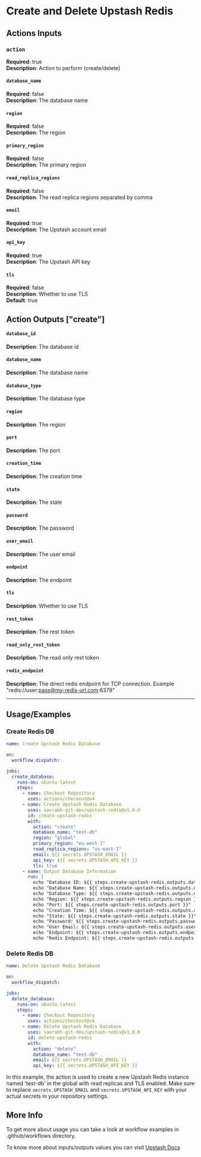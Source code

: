 
# Create and Delete Upstash Redis

## Actions Inputs

### `action`

**Required**: true  
**Description**: Action to perform (create/delete)

#### `database_name`

**Required**: false  
**Description**: The database name

#### `region`

**Required**: false  
**Description**: The region

#### `primary_region`

**Required**: false  
**Description**: The primary region

#### `read_replica_regions`

**Required**: false  
**Description**: The read replica regions separated by comma

#### `email`

**Required**: true  
**Description**: The Upstash account email

#### `api_key`

**Required**: true  
**Description**: The Upstash API key

#### `tls`

**Required**: false  
**Description**: Whether to use TLS  
**Default**: true

## Action Outputs ["create"]

#### `database_id`

**Description**: The database id

#### `database_name`

**Description**: The database name

#### `database_type`

**Description**: The database type

#### `region`

**Description**: The region

#### `port`

**Description**: The port

#### `creation_time`

**Description**: The creation time

#### `state`

**Description**: The state

#### `password`

**Description**: The password

#### `user_email`

**Description**: The user email

#### `endpoint`

**Description**: The endpoint

#### `tls`

**Description**: Whether to use TLS

#### `rest_token`

**Description**: The rest token

#### `read_only_rest_token`

**Description**: The read only rest token

#### `redis_endpoint`

**Description**: The direct redis endpoint for TCP connection. Example "redis://user:pass@my-redis-url.com:6379"


---

## Usage/Examples

### Create Redis DB

```yml
name: Create Upstash Redis Database

on:
  workflow_dispatch:

jobs:
  create_database:
    runs-on: ubuntu-latest
    steps:
      - name: Checkout Repository
        uses: actions/checkout@v4
      - name: Create Upstash Redis Database
        uses: saurabh-git-dev/upstash-redis@v1.0.0
        id: create-upstash-redis
        with:
          action: "create"
          database_name: "test-db"
          region: "global"
          primary_region: "eu-west-1"
          read_replica_regions: "us-east-1"
          email: ${{ secrets.UPSTASH_EMAIL }}
          api_key: ${{ secrets.UPSTASH_API_KEY }}
          tls: true
      - name: Output Database Information
        run: |
          echo "Database ID: ${{ steps.create-upstash-redis.outputs.database_id }}"
          echo "Database Name: ${{ steps.create-upstash-redis.outputs.database_name }}"
          echo "Database Type: ${{ steps.create-upstash-redis.outputs.database_type }}"
          echo "Region: ${{ steps.create-upstash-redis.outputs.region }}"
          echo "Port: ${{ steps.create-upstash-redis.outputs.port }}"
          echo "Creation Time: ${{ steps.create-upstash-redis.outputs.creation_time }}"
          echo "State: ${{ steps.create-upstash-redis.outputs.state }}"
          echo "Password: ${{ steps.create-upstash-redis.outputs.password }}"
          echo "User Email: ${{ steps.create-upstash-redis.outputs.user_email }}"
          echo "Endpoint: ${{ steps.create-upstash-redis.outputs.endpoint }}"
          echo "Redis Endpoint: ${{ steps.create-upstash-redis.outputs.redis_endpoint }}"

```

### Delete Redis DB

```yml
name: Delete Upstash Redis Database

on:
  workflow_dispatch:

jobs:
  delete_database:
    runs-on: ubuntu-latest
    steps:
      - name: Checkout Repository
        uses: actions/checkout@v4
      - name: Delete Upstash Redis Database
        uses: saurabh-git-dev/upstash-redis@v1.0.0
        id: delete-upstash-redis
        with:
          action: "delete"
          database_name: "test-db"
          email: ${{ secrets.UPSTASH_EMAIL }}
          api_key: ${{ secrets.UPSTASH_API_KEY }}
```

In this example, the action is used to create a new Upstash Redis instance named 'test-db' in the global with read replicas and TLS enabled. Make sure to replace `secrets.UPSTASH_EMAIL` and `secrets.UPSTASH_API_KEY` with your actual secrets in your repository settings.

## More Info
To get more about usage you can take a look at workflow examples in .github/workflows directory.

To know more about inputs/outputs values you can visit [Upstash Docs](https://upstash.com/docs/devops/developer-api/redis/create_database)